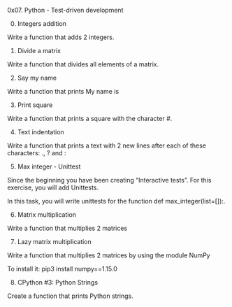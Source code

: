 0x07. Python - Test-driven development

0. Integers addition

Write a function that adds 2 integers.

1. Divide a matrix

Write a function that divides all elements of a matrix.

2. Say my name

Write a function that prints My name is <first name> <last name>

3. Print square

Write a function that prints a square with the character #.

4. Text indentation

Write a function that prints a text with 2 new lines after each of these characters: ., ? and :

5. Max integer - Unittest

Since the beginning you have been creating “Interactive tests”. For this exercise, you will add Unittests.

In this task, you will write unittests for the function def max_integer(list=[]):.

6. Matrix multiplication

Write a function that multiplies 2 matrices

7. Lazy matrix multiplication

Write a function that multiplies 2 matrices by using the module NumPy

To install it: pip3 install numpy==1.15.0

8. CPython #3: Python Strings

Create a function that prints Python strings.
